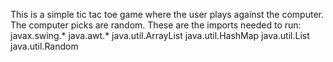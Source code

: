 This is a simple tic tac toe game where the user plays against the computer. The computer picks are random.
These are the imports needed to run: 
  javax.swing.*
  java.awt.*
  java.util.ArrayList
  java.util.HashMap
  java.util.List
  java.util.Random
